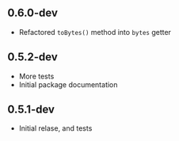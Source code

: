 ## 0.6.0-dev
- Refactored `toBytes()` method into `bytes` getter 

## 0.5.2-dev
- More tests
- Initial package documentation

## 0.5.1-dev
- Initial relase, and tests
